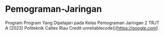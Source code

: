 # Pemograman-Jaringan
Program Program Yang Dipelajari pada Kelas Pemograman Jaringan 2 TRJT A (2023) Politeknik Caltex Riau
Credit unreliablecode()[https://google.com]
